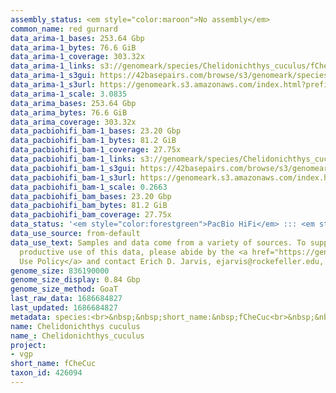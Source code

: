 ```yaml
---
assembly_status: <em style="color:maroon">No assembly</em>
common_name: red gurnard
data_arima-1_bases: 253.64 Gbp
data_arima-1_bytes: 76.6 GiB
data_arima-1_coverage: 303.32x
data_arima-1_links: s3://genomeark/species/Chelidonichthys_cuculus/fCheCuc1/genomic_data/arima/<br>
data_arima-1_s3gui: https://42basepairs.com/browse/s3/genomeark/species/Chelidonichthys_cuculus/fCheCuc1/genomic_data/arima/
data_arima-1_s3url: https://genomeark.s3.amazonaws.com/index.html?prefix=species/Chelidonichthys_cuculus/fCheCuc1/genomic_data/arima/
data_arima-1_scale: 3.0835
data_arima_bases: 253.64 Gbp
data_arima_bytes: 76.6 GiB
data_arima_coverage: 303.32x
data_pacbiohifi_bam-1_bases: 23.20 Gbp
data_pacbiohifi_bam-1_bytes: 81.2 GiB
data_pacbiohifi_bam-1_coverage: 27.75x
data_pacbiohifi_bam-1_links: s3://genomeark/species/Chelidonichthys_cuculus/fCheCuc1/genomic_data/pacbio_hifi/<br>
data_pacbiohifi_bam-1_s3gui: https://42basepairs.com/browse/s3/genomeark/species/Chelidonichthys_cuculus/fCheCuc1/genomic_data/pacbio_hifi/
data_pacbiohifi_bam-1_s3url: https://genomeark.s3.amazonaws.com/index.html?prefix=species/Chelidonichthys_cuculus/fCheCuc1/genomic_data/pacbio_hifi/
data_pacbiohifi_bam-1_scale: 0.2663
data_pacbiohifi_bam_bases: 23.20 Gbp
data_pacbiohifi_bam_bytes: 81.2 GiB
data_pacbiohifi_bam_coverage: 27.75x
data_status: '<em style="color:forestgreen">PacBio HiFi</em> ::: <em style="color:forestgreen">Arima</em>'
data_use_source: from-default
data_use_text: Samples and data come from a variety of sources. To support fair and
  productive use of this data, please abide by the <a href="https://genome10k.soe.ucsc.edu/data-use-policies/">Data
  Use Policy</a> and contact Erich D. Jarvis, ejarvis@rockefeller.edu, with any questions.
genome_size: 836190000
genome_size_display: 0.84 Gbp
genome_size_method: GoaT
last_raw_data: 1686684827
last_updated: 1686684827
metadata: species:<br>&nbsp;&nbsp;short_name:&nbsp;fCheCuc<br>&nbsp;&nbsp;name:&nbsp;Chelidonichthys&nbsp;cuculus<br>&nbsp;&nbsp;taxon_id:&nbsp;426094<br>&nbsp;&nbsp;common_name:&nbsp;red&nbsp;gurnard<br>&nbsp;&nbsp;order:<br>&nbsp;&nbsp;&nbsp;&nbsp;name:&nbsp;Scorpaeniformes<br>&nbsp;&nbsp;family:<br>&nbsp;&nbsp;&nbsp;&nbsp;name:&nbsp;Triglidae<br>&nbsp;&nbsp;individuals:<br>&nbsp;&nbsp;&nbsp;&nbsp;-&nbsp;short_name:&nbsp;fCheCuc1<br>&nbsp;&nbsp;&nbsp;&nbsp;&nbsp;&nbsp;biosample_id:&nbsp;SAMEA111562157<br>&nbsp;&nbsp;&nbsp;&nbsp;&nbsp;&nbsp;sex:<br>&nbsp;&nbsp;genome_size:&nbsp;836190000<br>&nbsp;&nbsp;genome_size_method:&nbsp;GoaT<br>&nbsp;&nbsp;project:&nbsp;[&nbsp;vgp&nbsp;]<br>
name: Chelidonichthys cuculus
name_: Chelidonichthys_cuculus
project:
- vgp
short_name: fCheCuc
taxon_id: 426094
---
```

